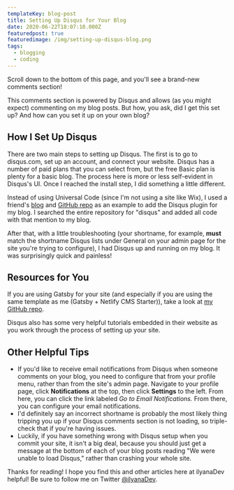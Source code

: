 ```yaml
---
templateKey: blog-post
title: Setting Up Disqus for Your Blog
date: 2020-06-22T18:07:10.000Z
featuredpost: true
featuredimage: /img/setting-up-disqus-blog.png
tags:
  - blogging
  - coding
---
```


Scroll down to the bottom of this page, and you'll see a brand-new comments section!

This comments section is powered by Disqus and allows (as you might expect) commenting on my blog posts. But how, you ask, did I get this set up? And how can you set it up on your own blog?

How I Set Up Disqus
--

There are two main steps to setting up Disqus. The first is to go to disqus.com, set up an account, and connect your website. Disqus has a number of paid plans that you can select from, but the free Basic plan is plenty for a basic blog. The process here is more or less self-evident in Disqus's UI. Once I reached the install step, I did something a little different.

Instead of using Universal Code (since I'm not using a site like Wix), I used a friend's [blog](https://ardalis.com/blog) and [GitHub repo](https://github.com/ardalis/ardalis-com-gatsby) as an example to add the Disqus plugin for my blog. I searched the entire repository for "disqus" and added all code with that mention to my blog.

After that, with a little troubleshooting (your shortname, for example, **must** match the shortname Disqus lists under General on your admin page for the site you're trying to configure), I had Disqus up and running on my blog. It was surprisingly quick and painless!

Resources for You
--

If you are using Gatsby for your site (and especially if you are using the same template as me (Gatsby + Netlify CMS Starter)), take a look at [my GitHub repo](https://github.com/ilyanaDev/ilyanaDevBlog).

Disqus also has some very helpful tutorials embedded in their website as you work through the process of setting up your site.

Other Helpful Tips
--

- If you'd like to receive email notifications from Disqus when someone comments on your blog, you need to configure that from your profile menu, rather than from the site's admin page. Navigate to your profile page, click **Notifications** at the top, then click **Settings** to the left. From here, you can click the link labeled *Go to Email Notifications.* From there, you can configure your email notifications.
- I'd definitely say an incorrect shortname is probably the most likely thing tripping you up if your Disqus comments section is not loading, so triple-check that if you're having issues.
- Luckily, if you have something wrong with Disqus setup when you commit your site, it isn't a big deal, because you should just get a message at the bottom of each of your blog posts reading "We were unable to load Disqus," rather than crashing your whole site.

Thanks for reading! I hope you find this and other articles here at ilyanaDev helpful! Be sure to follow me on Twitter [@ilyanaDev](https://twitter.com/ilyanaDev).

